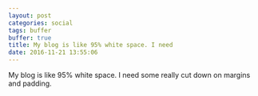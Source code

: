 ```yaml
---
layout: post
categories: social
tags: buffer
buffer: true
title: My blog is like 95% white space. I need 
date: 2016-11-21 13:55:06
---
```

My blog is like 95% white space. I need some really cut down on margins and padding.
